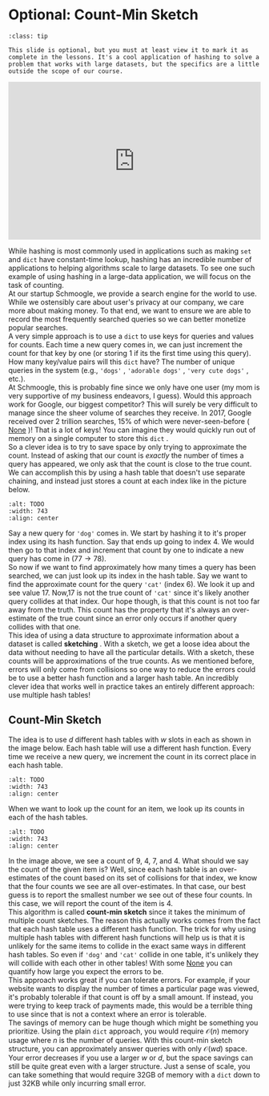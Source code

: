 # Optional: Count-Min Sketch


```{admonition} Tip
:class: tip

This slide is optional, but you must at least view it to mark it as complete in the lessons. It's a cool application of hashing to solve a problem that works with large datasets, but the specifics are a little outside the scope of our course.

```


<div style="position: relative; padding-bottom: 62.5%; height: 0;">
    <iframe src="https://www.loom.com/embed/3d55dbb6311b4d52b5018cd0ed365f61" frameborder="0" webkitallowfullscreen mozallowfullscreen allowfullscreen style="position: absolute; top: 0; left: 0; width: 100%; height: 100%;"></iframe>
</div>

While hashing is most commonly used in applications such as making `set` and `dict` have constant-time lookup, hashing has an incredible number of applications to helping algorithms scale to large datasets. To see one such example of using hashing in a large-data application, we will focus on the task of counting.  
At our startup Schmoogle, we provide a search engine for the world to use. While we ostensibly care about user's privacy at our company, we care more about making money. To that end, we want to ensure we are able to record the most frequently searched queries so we can better monetize popular searches.  
A very simple approach is to use a `dict` to use keys for queries and values for counts. Each time a new query comes in, we can just increment the count for that key by one (or storing 1 if its the first time using this query). How many key/value pairs will this `dict` have? The number of unique queries in the system (e.g., `'dogs'` , `'adorable dogs'` , `'very cute dogs'` , etc.).  
At Schmoogle, this is probably fine since we only have one user (my mom is very supportive of my business endeavors, I guess). Would this approach work for Google, our biggest competitor? This will surely be very difficult to manage since the sheer volume of searches they receive. In 2017, Google received over 2 trillion searches, 15% of which were never-seen-before ( [None](https://searchengineland.com/google-reaffirms-15-searches-new-never-searched-273786) )! That is a lot of keys! You can imagine they would quickly run out of memory on a single computer to store this `dict` .  
So a clever idea is to try to save space by only trying to approximate the count. Instead of asking that our count is *exactly* the number of times a query has appeared, we only ask that the count is close to the true count. We can accomplish this by using a hash table that doesn't use separate chaining, and instead just stores a count at each index like in the picture below.  
```{image} https://static.us.edusercontent.com/files/5SZTZXZSZ1EYnt7ARQ5SCS5Z
:alt: TODO
:width: 743
:align: center
```

Say a new query for `'dog'` comes in. We start by hashing it to it's proper index using its hash function. Say that ends up going to index 4. We would then go to that index and increment that count by one to indicate a new query has come in ($77 \rightarrow 78$).  
So now if we want to find approximately how many times a query has been searched, we can just look up its index in the hash table. Say we want to find the approximate count for the query `'cat'` (index 6). We look it up and see value 17. Now,17 is not the true count of `'cat'` since it's likely another query collides at that index. Our hope though, is that this count is not too far away from the truth. This count has the property that it's always an over-estimate of the true count since an error only occurs if another query collides with that one.  
This idea of using a data structure to approximate information about a dataset is called **sketching** . With a sketch, we get a loose idea about the data without needing to have all the particular details. With a sketch, these counts will be approximations of the true counts. As we mentioned before, errors will only come from collisions so one way to reduce the errors could be to use a better hash function and a larger hash table. An incredibly clever idea that works well in practice takes an entirely different approach: use multiple hash tables!  
##  Count-Min Sketch  

The idea is to use $d$ different hash tables with $w$ slots in each as shown in the image below. Each hash table will use a different hash function. Every time we receive a new query, we increment the count in its correct place in each hash table.  
 
```{image} https://static.us.edusercontent.com/files/1jtcVeOrN1l6Sp3bZUdjZl3i
:alt: TODO
:width: 743
:align: center
```

When we want to look up the count for an item, we look up its counts in each of the hash tables.  
```{image} https://static.us.edusercontent.com/files/eEsPBwhPGkD2EYBYhecIUyhU
:alt: TODO
:width: 743
:align: center
```

In the image above, we see a count of 9, 4, 7, and 4. What should we say the count of the given item is? Well, since each hash table is an over-estimates of the count based on its set of collisions for that index, we know that the four counts we see are all over-estimates. In that case, our best guess is to report the smallest number we see out of these four counts. In this case, we will report the count of the item is 4.  
This algorithm is called **count-min sketch** since it takes the minimum of multiple count sketches. The reason this actually works comes from the fact that each hash table uses a different hash function. The trick for why using multiple hash tables with different hash functions will help us is that it is unlikely for the same items to collide in the exact same ways in different hash tables. So even if `'dog'` and `'cat'` collide in one table, it's unlikely they will collide with each other in other tables! With some [None](http://web.stanford.edu/class/cs168/l/l2.pdf) you can quantify how large you expect the errors to be.  
This approach works great if you can tolerate errors. For example, if your website wants to display the number of times a particular page was viewed, it's probably tolerable if that count is off by a small amount. If instead, you were trying to keep track of payments made, this would be a terrible thing to use since that is not a context where an error is tolerable.  
The savings of memory can be huge though which might be something you prioritize. Using the plain `dict` approach, you would require $\mathcal{O}(n)$ memory usage where $n$ is the number of queries. With this count-min sketch structure, you can approximately answer queries with only $\mathcal{O}(wd)$ space. Your error decreases if you use a larger $w$ or $d$, but the space savings can still be quite great even with a larger structure. Just a sense of scale, you can take something that would require 32GB of memory with a `dict` down to just 32KB while only incurring small error.  
